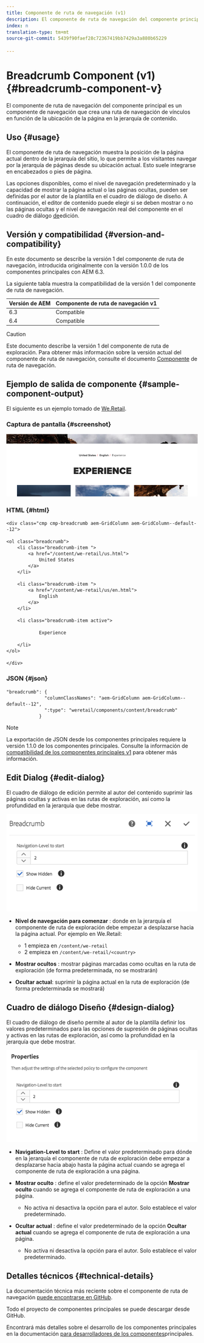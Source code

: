 ```yaml
---
title: Componente de ruta de navegación (v1)
description: El componente de ruta de navegación del componente principal es un componente de navegación que crea una ruta de navegación de vínculos en función de la ubicación de la página en la jerarquía de contenido.
index: n
translation-type: tm+mt
source-git-commit: 5439f90faef28c72367419bb7429a3a880b65229

---
```



# Breadcrumb Component (v1){#breadcrumb-component-v}

El componente de ruta de navegación del componente principal es un componente de navegación que crea una ruta de navegación de vínculos en función de la ubicación de la página en la jerarquía de contenido.

## Uso {#usage}

El componente de ruta de navegación muestra la posición de la página actual dentro de la jerarquía del sitio, lo que permite a los visitantes navegar por la jerarquía de páginas desde su ubicación actual. Esto suele integrarse en encabezados o pies de página.

Las opciones disponibles, como el nivel de navegación predeterminado y la capacidad de mostrar la página actual o las páginas ocultas, pueden ser definidas por el autor de la plantilla en el cuadro de diálogo [](breadcrumb-v1.md#main-pars_title_1995166862)de diseño. A continuación, el editor de contenido puede elegir si se deben mostrar o no las páginas ocultas y el nivel de navegación real del componente en el cuadro de diálogo [de](breadcrumb-v1.md#main-pars_title)edición.

## Versión y compatibilidad {#version-and-compatibility}

En este documento se describe la versión 1 del componente de ruta de navegación, introducida originalmente con la versión 1.0.0 de los componentes principales con AEM 6.3.

La siguiente tabla muestra la compatibilidad de la versión 1 del componente de ruta de navegación.

| Versión de AEM | Componente de ruta de navegación v1 |
|--- |--- |
| 6.3 | Compatible |
| 6.4 | Compatible |

>[!CAUTION]
>
>Este documento describe la versión 1 del componente de ruta de exploración.
>Para obtener más información sobre la versión actual del componente de ruta de navegación, consulte el documento [Componente](breadcrumb.md) de ruta de navegación.

## Ejemplo de salida de componente {#sample-component-output}

El siguiente es un ejemplo tomado de [We.Retail](https://helpx.adobe.com/experience-manager/6-4/sites/developing/using/we-retail.html).

### Captura de pantalla {#screenshot}

![](assets/chlimage_1-33.png)

### HTML {#html}

```
<div class="cmp cmp-breadcrumb aem-GridColumn aem-GridColumn--default--12">

<ol class="breadcrumb">
    <li class="breadcrumb-item ">
        <a href="/content/we-retail/us.html">
            United States
        </a>
    </li>

    <li class="breadcrumb-item ">
        <a href="/content/we-retail/us/en.html">
            English
        </a>
    </li>

    <li class="breadcrumb-item active">
        
            Experience
        
    </li>
</ol>
 
</div>
```

### JSON {#json}

```
"breadcrumb": {
              "columnClassNames": "aem-GridColumn aem-GridColumn--default--12",
              ":type": "weretail/components/content/breadcrumb"
            }
```

>[!NOTE]
>
>La exportación de JSON desde los componentes principales requiere la versión 1.1.0 de los componentes principales. Consulte la información de [compatibilidad de los componentes principales v1](versions.md#main-pars_title_236368006) para obtener más información.

## Edit Dialog {#edit-dialog}

El cuadro de diálogo de edición permite al autor del contenido suprimir las páginas ocultas y activas en las rutas de exploración, así como la profundidad en la jerarquía que debe mostrar.

![](assets/chlimage_1-34.png)

* **Nivel de navegación para comenzar** : donde en la jerarquía el componente de ruta de exploración debe empezar a desplazarse hacia la página actual. Por ejemplo en We.Retail:

   * 1 empieza en `/content/we-retail`
   * 2 empieza en `/content/we-retail/<country>`

* **Mostrar ocultos** : mostrar páginas marcadas como ocultas en la ruta de exploración (de forma predeterminada, no se mostrarán)
* **Ocultar actual**: suprimir la página actual en la ruta de exploración (de forma predeterminada se mostrará)

## Cuadro de diálogo Diseño {#design-dialog}

El cuadro de diálogo de diseño permite al autor de la plantilla definir los valores predeterminados para las opciones de supresión de páginas ocultas y activas en las rutas de exploración, así como la profundidad en la jerarquía que debe mostrar.

![](assets/chlimage_1-35.png)

* **Navigation-Level to start** : Define el valor predeterminado para dónde en la jerarquía el componente de ruta de exploración debe empezar a desplazarse hacia abajo hasta la página actual cuando se agrega el componente de ruta de exploración a una página.
* **Mostrar oculto** : define el valor predeterminado de la opción **Mostrar oculto** cuando se agrega el componente de ruta de exploración a una página.

   * No activa ni desactiva la opción para el autor. Solo establece el valor predeterminado.

* **Ocultar actual** : define el valor predeterminado de la opción **Ocultar actual** cuando se agrega el componente de ruta de exploración a una página.

   * No activa ni desactiva la opción para el autor. Solo establece el valor predeterminado.

## Detalles técnicos {#technical-details}

La documentación técnica más reciente sobre el componente de ruta de navegación [puede encontrarse en GitHub](https://github.com/adobe/aem-core-wcm-components/tree/master/content/src/content/jcr_root/apps/core/wcm/components/breadcrumb/v1/breadcrumb).

Todo el proyecto de componentes principales se puede descargar desde GitHub.

Encontrará más detalles sobre el desarrollo de los componentes principales en la documentación [para desarrolladores de los componentes](developing.md)principales.

